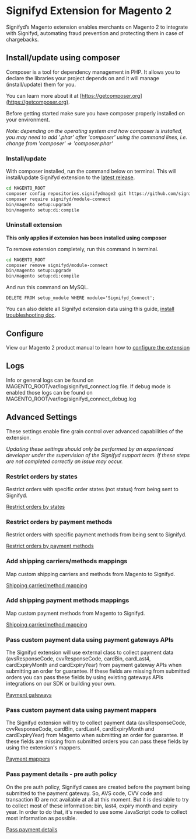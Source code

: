 # Signifyd Extension for Magento 2

Signifyd’s Magento extension enables merchants on Magento 2 to integrate with Signifyd, automating fraud prevention and protecting them in case of chargebacks.

## Install/update using composer

Composer is a tool for dependency management in PHP. It allows you to declare the libraries your project depends on and it will manage (install/update) them for you.

You can learn more about it at [https://getcomposer.org](https://getcomposer.org).

Before getting started make sure you have composer properly installed on your environment.

*Note: depending on the operating system and how composer is installed, you may need to add '.phar' after 'composer' using the command lines, i.e. change from 'composer' => 'composer.phar'*

### Install/update

With composer installed, run the command below on terminal. This will install/update Signifyd extension to the [latest release](https://github.com/signifyd/magento2/releases).

```bash
cd MAGENTO_ROOT
composer config repositories.signifydmage2 git https://github.com/signifyd/magento2.git
composer require signifyd/module-connect
bin/magento setup:upgrade
bin/magento setup:di:compile
``` 

### Uninstall extension

**This only applies if extension has been installed using composer** 

To remove extension completely, run this command in terminal.

```bash
cd MAGENTO_ROOT
composer remove signifyd/module-connect
bin/magento setup:upgrade
bin/magento setup:di:compile
```

And run this command on MySQL.

```mysql
DELETE FROM setup_module WHERE module='Signifyd_Connect';
```

You can also delete all Signifyd extension data using this guide, [install troubleshooting doc](docs/INSTALL-TROUBLESHOOT.md#purge-all-signifyd-data).

## Configure
View our Magento 2 product manual to learn how to [configure the extension](https://community.signifyd.com/support/s/article/magento-2-extension-install-guide)

## Logs

Info or general logs can be found on MAGENTO_ROOT/var/log/signifyd_connect.log file.
If debug mode is enabled those logs can be found on MAGENTO_ROOT/var/log/signifyd_connect_debug.log

## Advanced Settings

These settings enable fine grain control over advanced capabilities of the extension.

_Updating these settings should only be performed by an experienced developer under the supervision of the Signifyd support team. If these steps are not completed correctly an issue may occur._

### Restrict orders by states

Restrict orders with specific order states (not status) from being sent to Signifyd.

[Restrict orders by states](docs/RESTRICT-STATES.md) 

### Restrict orders by payment methods

Restrict orders with specific payment methods from being sent to Signifyd.

[Restrict orders by payment methods](docs/RESTRICT-PAYMENTS.md)

### Add shipping carriers/methods mappings

Map custom shipping carriers and methods from Magento to Signifyd.

[Shipping carrier/method mapping](docs/SHIPPING-MAPPING.md)

### Add shipping payment methods mappings

Map custom payment methods from Magento to Signifyd.

[Shipping carrier/method mapping](docs/PAYMENT-MAPPING.md)

### Pass custom payment data using payment gateways APIs

The Signifyd extension will use external class to collect payment data (avsResponseCode, cvvResponseCode, cardBin, cardLast4, cardExpiryMonth and cardExpiryYear) from payment gateway APIs when submitting an order for guarantee. If these fields are missing from submitted orders you can pass these fields by using existing gateways APIs integrations on our SDK or building your own. 

[Payment gateways](docs/PAYMENT-DETAILS-GATEWAY.md)

### Pass custom payment data using payment mappers

The Signifyd extension will try to collect payment data (avsResponseCode, cvvResponseCode, cardBin, cardLast4, cardExpiryMonth and cardExpiryYear) from Magento when submitting an order for guarantee. If these fields are missing from submitted orders you can pass these fields by using the extension's mappers. 

[Payment mappers](docs/PAYMENT-DETAILS.md)

### Pass payment details - pre auth policy

On the pre auth policy, Signifyd cases are created before the payment being submitted to the payment gateway. So, AVS code, CVV code and transaction ID are not available at all at this moment. But it is desirable to try to collect most of these information: bin, last4, expiry month and expiry year.
In order to do that, it's needed to use some JavaScript code to collect most information as possible.

[Pass payment details](docs/PASS-PAYMENT-PRE-AUTH.md)
